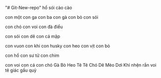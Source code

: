 "# Git-New-repo" 
hổ
sói
cào cào


con một
con ga
con ba 
con gà 
con bò 
con sói

con chó 
con voi 
con đà điểu

con sói
con dê 
con cá mập


con vuon
con khi 
con husky
con heo 
con vịt 
con bò

con hổ
con sư tử
con chim

con voi
con cá
con chó
Gà 
Bò
Heo
Tê Tê
Chó
Dê
Mèo
Dơi
Khỉ
nhện 
rắn
voi
tê giác
gấu
quỷ